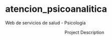 # atencion_psicoanalitica
Web de servicios de salud - Psicología
<p align="center">Project Description</p>
